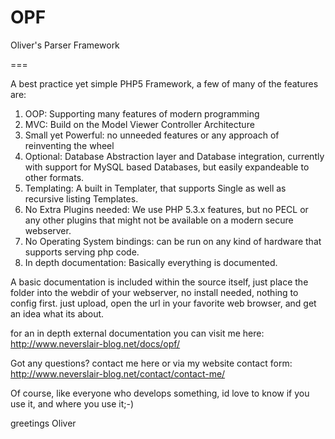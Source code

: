 OPF
===

Oliver's Parser Framework

===

A best practice yet simple PHP5 Framework, a few of many of the features are:

1. OOP: Supporting many features of modern programming
2. MVC: Build on the Model Viewer Controller Architecture
3. Small yet Powerful: no unneeded features or any approach of reinventing the wheel
4. Optional: Database Abstraction layer and Database integration, currently with support
   for MySQL based Databases, but easily expandeable to other formats.
5. Templating: A built in Templater, that supports Single as well as recursive listing Templates.
6. No Extra Plugins needed: We use PHP 5.3.x features, but no PECL or any other plugins that might not
   be available on a modern secure webserver.
7. No Operating System bindings: can be run on any kind of hardware that supports serving php code.
8. In depth documentation: Basically everything is documented.

A basic documentation is included within the source itself, just place the folder into the webdir of your
webserver, no install needed, nothing to config first. just upload, open the url in your
favorite web browser, and get an idea what its about.

for an in depth external documentation you can visit me here:
http://www.neverslair-blog.net/docs/opf/

Got any questions? contact me here or via my website contact form:
http://www.neverslair-blog.net/contact/contact-me/

Of course, like everyone who develops something, id love to know if you use it, and where you use it;-)

greetings
Oliver
